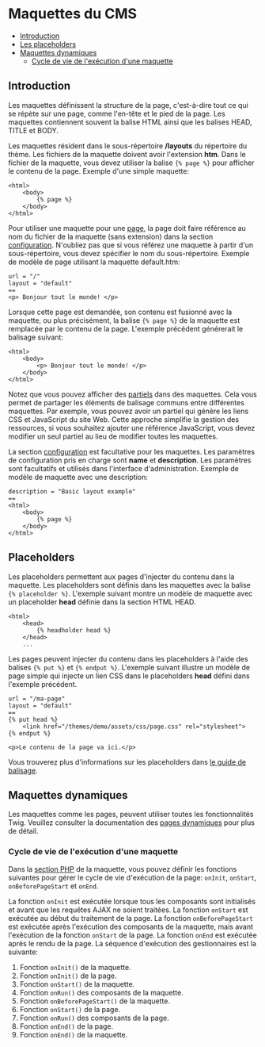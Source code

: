# Maquettes du CMS

- [Introduction](#introduction)
- [Les placeholders](#placeholders)
- [Maquettes dynamiques](#dynamic-layouts)
  - [Cycle de vie de l'exécution d'une maquette](#layout-life-cycle)

<a name="introduction"></a>

## Introduction

Les maquettes définissent la structure de la page, c'est-à-dire tout ce qui se répète sur une page, comme l'en-tête et le pied de la page. Les maquettes contiennent souvent la balise HTML ainsi que les balises HEAD, TITLE et BODY.

Les maquettes résident dans le sous-répertoire **/layouts** du répertoire du thème. Les fichiers de la maquette doivent avoir l'extension **htm**.
Dans le fichier de la maquette, vous devez utiliser la balise `{% page %}` pour afficher le contenu de la page.
Exemple d'une simple maquette:

    <html>
        <body>
            {% page %}
        </body>
    </html>

Pour utiliser une maquette pour une [page](pages), la page doit faire référence au nom du fichier de la maquette (sans extension) dans la section [configuration](themes#configuration-section). N'oubliez pas que si vous référez une maquette à partir d'un sous-répertoire, vous devez spécifier le nom du sous-répertoire. Exemple de modèle de page utilisant la maquette default.htm:

    url = "/"
    layout = "default"
    ==
    <p> Bonjour tout le monde! </p>

Lorsque cette page est demandée, son contenu est fusionné avec la maquette, ou plus précisément, la balise `{% page %}` de la maquette est remplacée par le contenu de la page.
L'exemple précédent générerait le balisage suivant:

    <html>
        <body>
            <p> Bonjour tout le monde! </p>
        </body>
    </html>

Notez que vous pouvez afficher des [partiels](partials) dans des maquettes. Cela vous permet de partager les éléments de balisage communs entre différentes maquettes. Par exemple, vous pouvez avoir un partiel qui génère les liens CSS et JavaScript du site Web. Cette approche simplifie la gestion des ressources, si vous souhaitez ajouter une référence JavaScript, vous devez modifier un seul partiel au lieu de modifier toutes les maquettes.

La section [configuration](themes#configuration-section) est facultative pour les maquettes. Les paramètres de configuration pris en charge sont **name** et **description**. Les paramètres sont facultatifs et utilisés dans l'interface d'administration.
Exemple de modèle de maquette avec une description:

    description = "Basic layout example"
    ==
    <html>
        <body>
            {% page %}
        </body>
    </html>

<a name="placeholders"></a>

## Placeholders

Les placeholders permettent aux pages d'injecter du contenu dans la maquette. Les placeholders sont définis dans les maquettes avec la balise `{% placeholder %}`. L'exemple suivant montre un modèle de maquette avec un placeholder **head** définie dans la section HTML HEAD.

    <html>
        <head>
            {% headholder head %}
        </head>
        ...

Les pages peuvent injecter du contenu dans les placeholders à l'aide des balises `{% put %}` et `{% endput %}`. L'exemple suivant illustre un modèle de page simple qui injecte un lien CSS dans le placeholders **head** défini dans l'exemple précédent.

    url = "/ma-page"
    layout = "default"
    ==
    {% put head %}
        <link href="/themes/demo/assets/css/page.css" rel="stylesheet">
    {% endput %}

    <p>Le contenu de la page va ici.</p>

Vous trouverez plus d'informations sur les placeholders dans [le guide de balisage](../markup/tag-placeholder).

<a name="dynamic-layouts"></a>

## Maquettes dynamiques

Les maquettes comme les pages, peuvent utiliser toutes les fonctionnalités Twig. Veuillez consulter la documentation des [pages dynamiques](pages#dynamic-pages) pour plus de détail.

<a name="layout-life-cycle"></a>

### Cycle de vie de l'exécution d'une maquette

Dans la [section PHP](themes#php-section) de la maquette, vous pouvez définir les fonctions suivantes pour gérer le cycle de vie d'exécution de la page: `onInit`, `onStart`, `onBeforePageStart` et `onEnd`.

La fonction `onInit` est exécutée lorsque tous les composants sont initialisés et avant que les requêtes AJAX ne soient traitées. La fonction `onStart` est exécutée au début du traitement de la page. La fonction `onBeforePageStart` est exécutée après l'exécution des composants de la maquette, mais avant l'exécution de la fonction `onStart` de la page. La fonction `onEnd` est exécutée après le rendu de la page. La séquence d'exécution des gestionnaires est la suivante:

1. Fonction `onInit()` de la maquette.
1. Fonction `onInit()` de la page.
1. Fonction `onStart()` de la maquette.
1. Fonction `onRun()` des composants de la maquette.
1. Fonction `onBeforePageStart()` de la maquette.
1. Fonction `onStart()` de la page.
1. Fonction `onRun()` des composants de la page.
1. Fonction `onEnd()` de la page.
1. Fonction `onEnd()` de la maquette.
